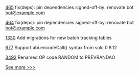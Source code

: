 
[465](https://github.com/hyperledger-labs/blockchain-carbon-accounting/pull/465) fix(deps): pin dependencies signed-off-by: renovate bot <bot@example.com>

[464](https://github.com/hyperledger-labs/blockchain-carbon-accounting/pull/464) fix(deps): pin dependencies signed-off-by: renovate bot <bot@example.com>

[1330](https://github.com/hyperledger/grid/pull/1330) Add migrations for new batch tracking tables

[677](https://github.com/hyperledger-labs/solang/pull/677) Support abi.encodeCall() syntax from solc 0.8.12

[3492](https://github.com/hyperledger/besu/pull/3492) Renamed OP code RANDOM to PREVRANDAO


[See more >>>](https://start-here.hyperledger.org/pull-requests)
